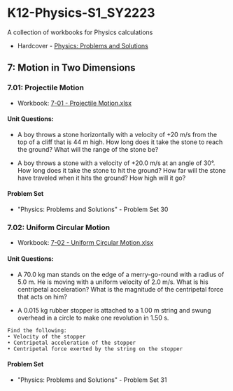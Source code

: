 # K12-Physics-S1_SY2223

A collection of workbooks for Physics calculations

* Hardcover - [Physics: Problems and Solutions](https://www.amazon.com/gp/product/1601530552/)

## 7: Motion in Two Dimensions

### 7.01: Projectile Motion

* Workbook: [7-01 - Projectile Motion.xlsx](7%20-%20Motion%20In%20Two%20Dimensions/7-01%20-%20Projectile%20Motion.xlsx)

#### Unit Questions:

* A boy throws a stone horizontally with a velocity of +20 m/s from the top of a cliff that is 44 m high. How long does it take the stone to reach the ground? What will the range of the stone be?

* A boy throws a stone with a velocity of +20.0 m/s at an angle of 30°. How long does it take the stone to hit the ground? How far will the stone have traveled when it hits the ground? How high will it go?

#### Problem Set

* "Physics: Problems and Solutions" - Problem Set 30


### 7.02: Uniform Circular Motion

* Workbook: [7-02 - Uniform Circular Motion.xlsx](7%20-%20Motion%20In%20Two%20Dimensions/7-02%20-%20Uniform%20Circular%20Motion.xlsx)

#### Unit Questions:

* A 70.0 kg man stands on the edge of a merry-go-round with a radius of 5.0 m. He is moving with a uniform velocity of 2.0 m/s. What is his centripetal acceleration? What is the magnitude of the centripetal force that acts on him?

* A 0.015 kg rubber stopper is attached to a 1.00 m string and swung overhead in a circle to make one revolution in 1.50 s.

```
Find the following:
• Velocity of the stopper
• Centripetal acceleration of the stopper
• Centripetal force exerted by the string on the stopper
```

#### Problem Set

* "Physics: Problems and Solutions" - Problem Set 31
